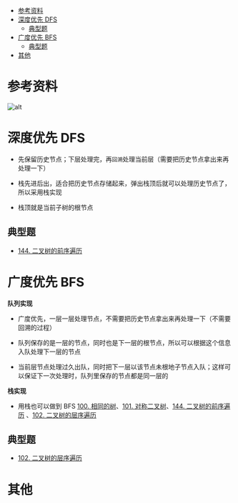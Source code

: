 - [参考资料](#参考资料)
- [深度优先 DFS](#深度优先-dfs)
  - [典型题](#典型题)
- [广度优先 BFS](#广度优先-bfs)
  - [典型题](#典型题-1)
- [其他](#其他)

# 参考资料

![alt](https://pic.leetcode-cn.com/fdcd3bd27f4008948084f6ec86b58535e71f66862bd89a34bd6fe4cc42d68e89.gif)

# 深度优先 DFS

- 先保留历史节点；下层处理完，再`回溯`处理当前层（需要把历史节点拿出来再处理一下）

- 栈先进后出，适合把历史节点存储起来，弹出栈顶后就可以处理历史节点了，所以采用栈实现

- 栈顶就是当前子树的根节点

## 典型题

- [144. 二叉树的前序遍历](https://leetcode-cn.com/problems/binary-tree-preorder-traversal/description)

# 广度优先 BFS

**队列实现**

- 广度优先，一层一层处理节点，不需要把历史节点拿出来再处理一下（不需要回溯的过程）

- 队列保存的是一层的节点，同时也是下一层的根节点，所以可以根据这个信息入队处理下一层的节点

- 当前层节点处理过久出队，同时把下一层以该节点未根地子节点入队；这样可以保证下一次处理时，队列里保存的节点都是同一层的

**栈实现**

- 用栈也可以做到 BFS [100. 相同的树](https://leetcode-cn.com/problems/same-tree/description/)、[101. 对称二叉树](https://leetcode-cn.com/problems/symmetric-tree/description/)、[144. 二叉树的前序遍历](https://leetcode-cn.com/problems/binary-tree-preorder-traversal/description/)
、[102. 二叉树的层序遍历](https://leetcode-cn.com/problems/binary-tree-level-order-traversal/description/)

## 典型题

- [102. 二叉树的层序遍历](https://leetcode-cn.com/problems/binary-tree-level-order-traversal/description/)

# 其他
